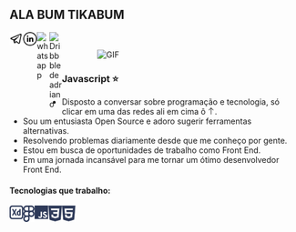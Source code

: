 ## ALA BUM TIKABUM

<a href="https://t.me/tadebrinkadriano">
  <img align="left" alt="telegram" width="24px" src="https://github.com/VamoCodar/VamoCodar/blob/main/image%202.png?raw=true" />
</a>

<a href="https://www.linkedin.com/in/4driano/">
  <img align="left" alt="Linkedin de adriano" width="24px" src="https://github.com/VamoCodar/VamoCodar/blob/main/linkedin-outline.png?raw=true" />
</a>

<a href="https://api.whatsapp.com/send?phone=5531998506206&text=ola%2C%20encontrei%20voc%C3%AA%20no%20github%20!!!">
  <img align="left" alt="whatsapp" width="22px" src="https://cdn.jsdelivr.net/npm/simple-icons@v3/icons/whatsapp.svg" />
</a>

<a href="https://dribbble.com/semnexo">
  <img align="left" alt="Dribbble de adriano" width="22px" src="https://cdn.jsdelivr.net/npm/simple-icons@v3/icons/dribbble.svg" />
</a>


&nbsp;



<img align="right" width="350px" alt="GIF" src="https://media.giphy.com/media/13HgwGsXF0aiGY/giphy.gif"  /> 


&nbsp;


### Javascript   ⭐️
- Disposto a conversar sobre programação e tecnologia, só clicar em uma das redes ali em cima ô  <img  alt="seta" width="12px" src="https://github.com/VamoCodar/VamoCodar/blob/main/eff411f228d9f15fe132d326790b83e2.png?raw=true" />.
- Sou um entusiasta Open Source e adoro sugerir ferramentas alternativas.
- Resolvendo problemas diariamente desde que me conheço por gente.
- Estou em busca de oportunidades de trabalho como Front End.
- Em uma jornada incansável para me tornar um ótimo desenvolvedor Front End.


#### Tecnologias que trabalho:  

<img align="left" alt="adobe xd"  width="24px"  src="https://raw.githubusercontent.com/VamoCodar/VamoCodar/65bf0fe3b3a8cf0b896916696ae0c75157debb4e/Adobe_XD.svg" />
<img align="left" alt="figma"  width="20px"  src="https://raw.githubusercontent.com/VamoCodar/VamoCodar/4fa3b2ba7a5c2e8e9aaf23d86785b72517dbac5d/Figma.svg" />
<img align="left" alt="javascript"  width="24px"  src="https://raw.githubusercontent.com/VamoCodar/VamoCodar/4fa3b2ba7a5c2e8e9aaf23d86785b72517dbac5d/javascript.svg" />
<img align="left" alt="css3"  width="24px"  src="https://raw.githubusercontent.com/VamoCodar/VamoCodar/4fa3b2ba7a5c2e8e9aaf23d86785b72517dbac5d/css3.svg" />
<img align="left" alt="html5"  width="24px"  src="https://raw.githubusercontent.com/VamoCodar/VamoCodar/4fa3b2ba7a5c2e8e9aaf23d86785b72517dbac5d/html5.svg" />



